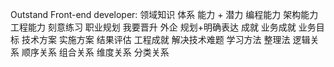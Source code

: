 Outstand Front-end developer:
    领域知识 体系
    能力 + 潜力
        编程能力 架构能力 工程能力 刻意练习
    职业规划 我要晋升 外企 规划+明确表达
        成就
            业务成就 业务目标 技术方案 实施方案 结果评估
            工程成就
            解决技术难题
    学习方法
        整理法
            逻辑关系
                顺序关系
                组合关系
                维度关系
                分类关系
